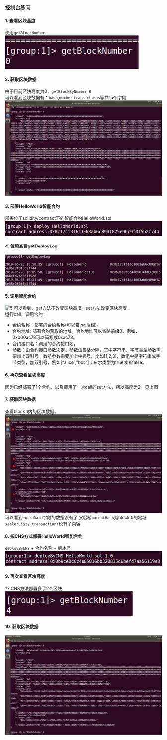 ### 控制台练习

#### 1. 查看区块高度
使用`getBlockNumber`<br>
![1](images/getBlockNumber.png)

#### 2. 获取区块数据
由于目前区块高度为0，`getBlockByNumber 0`<br>
可以看到区块数据有：`hash`,`number`,`transactions`等共15个字段<br>
![2](images/getBlockByNumber_0.png)

#### 3. 部署HelloWorld智能合约
部署位于solidity/contract下的智能合约HelloWorld.sol<br>
![3](images/deploy.png)

#### 4. 使用查看getDeployLog
![4](images/getDeployLog.png)<br>

#### 5. 调用智能合约
![5](/images/callContract.png)
可以看到，get方法不改变区块高度，set方法改变区块高度。<br>
运行call，调用合约：
> 
* 合约名称：部署的合约名称(可以带.sol后缀)。<br>
* 合约地址: 部署合约获取的地址，合约地址可以省略前缀0，例如，0x000ac78可以简写成0xac78。<br>
* 合约接口名：调用的合约接口名。<br>
* 参数：由合约接口参数决定。参数由空格分隔，其中字符串、字节类型参数需要加上双引号；数组参数需要加上中括号，比如[1,2,3]，数组中是字符串或字节类型，加双引号，例如[“alice”,”bob”]；布尔类型为true或者false。 <br>

#### 6. 再次查看区块高度
因为已经部署了1个合约，以及调用了一次call的set方法，所以高度为2。见上图<br>

#### 7. 获取区块数据
查看block 1内的区块数据。<br>
![7](images/getBlockByNumber1.png)
可以看到`extraData`字段的数据没有了
父哈希`parentHash`为block 0的地址
`sealerList`，`transactions`也有了内容

#### 8. 按CNS方式部署HelloWorld智能合约
`deployByCNS` + 合约名称 + 版本号<br>
![8](images/deployByCNS.png)

#### 9. 再次查看区块高度
?? CNS方法部署多了2个区块<br>
![9](images/getBlockNumber1.png)

#### 10. 获取区块数据
![10](images/getBlockByNumber3.png)
